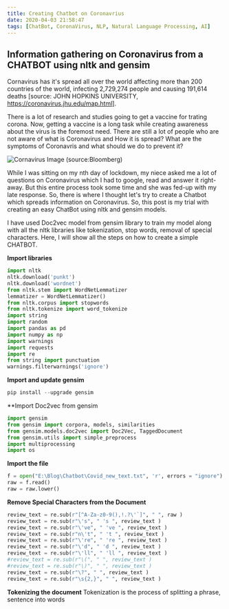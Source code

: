 ```yaml
---
title: Creating Chatbot on Coronavrius
date: 2020-04-03 21:58:47
tags: [ChatBot, CoronaVirus, NLP, Natural Language Processing, AI]
---
```


## Information gathering on Coronavirus from a CHATBOT using nltk and gensim

Cornavirus has it's spread all over the world affecting more than 200 countries of the world, infecting 2,729,274 people and causing 191,614 deaths [source: JOHN HOPKINS UNIVERSITY, https://coronavirus.jhu.edu/map.html]. 

There is a lot of research and studies going to get a vaccine for trating corona. Now, getting a vaccine is a long task while creating awareness about the virus is the foremost need. There are still a lot of people who are not aware of what is Coronavirus and How it is spread? What are the symptoms of Coronavris and what should we do to prevent it?

![Cornavirus Image (source:Bloomberg)](/images/Corona_virus.jpg)

While I was sitting on my nth day of lockdown, my niece asked me a lot of questions on Coronavirus which I had to google, read and answer it right-away. But this entire process took some time and she was fed-up with my late response. So, there is where I thought let's try to create a Chatbot which spreads information on Coronavirus. So, this post is my trial with creating an easy ChatBot using nltk and gensim models.

I have used Doc2vec model from gensim library to train my model along with all the nltk libraries like tokenization, stop words, removal of special characters. Here, I will show all the steps on how to create a simple CHATBOT.

**Import libraries**

```python
import nltk
nltk.download('punkt')
nltk.download('wordnet')
from nltk.stem import WordNetLemmatizer
lemmatizer = WordNetLemmatizer()
from nltk.corpus import stopwords
from nltk.tokenize import word_tokenize
import string
import random
import pandas as pd
import numpy as np
import warnings
import requests
import re
from string import punctuation
warnings.filterwarnings('ignore')
```

**Import and update gensim**

```python
pip install --upgrade gensim
```
**Import Doc2vec from gensim

```python
import gensim
from gensim import corpora, models, similarities
from gensim.models.doc2vec import Doc2Vec, TaggedDocument
from gensim.utils import simple_preprocess
import multiprocessing
import os
```

**Import the file**

```python
f = open("E:\Blog\Chatbot\Covid_new_text.txt", 'r', errors = "ignore")
raw = f.read()
raw = raw.lower()
```

**Remove Special Characters from the Document**
```python
review_text = re.sub(r"[^A-Za-z0-9(),!.?\'`]", " ", raw )
review_text = re.sub(r"\'s", " 's ", review_text )
review_text = re.sub(r"\'ve", " 've ", review_text )
review_text = re.sub(r"n\'t", " 't ", review_text )
review_text = re.sub(r"\'re", " 're ", review_text )
review_text = re.sub(r"\'d", " 'd ", review_text )
review_text = re.sub(r"\'ll", " 'll ", review_text )
#review_text = re.sub(r"\(", " ", review_text )
#review_text = re.sub(r"\)", " ", review_text )
review_text = re.sub(r"\?", " ", review_text )
review_text = re.sub(r"\s{2,}", " ", review_text )
```

**Tokenizing the document**
Tokenization is the process of splitting a phrase, sentence into words
